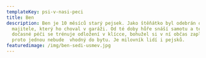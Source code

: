 ```yaml
---
templateKey: psi-v-nasi-peci
title: Ben
description: Ben je 10 měsíců starý pejsek. Jako štěňátko byl odebrán od
  majitele, který ho choval v garáži. Od té doby hůře snáší samotu a teskní. V
  dočasné péči se trénuje odložení v klícce, bohužel si v ní občas zapláče a
  proto jednou nebude  vhodný do bytu. Je milovník lidí i pejsků.
featuredimage: /img/ben-sedi-usmev.jpg
---
```

